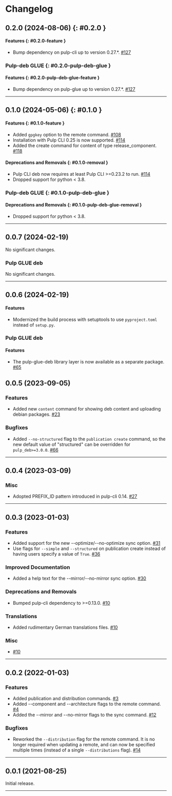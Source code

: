 # Changelog

[//]: # (You should *NOT* be adding new change log entries to this file, this)
[//]: # (file is managed by towncrier. You *may* edit previous change logs to)
[//]: # (fix problems like typo corrections or such.)
[//]: # (To add a new change log entry, please see)
[//]: # (https://docs.pulpproject.org/contributing/git.html#changelog-update)

[//]: # (WARNING: Don't drop the towncrier directive!)

[//]: # (towncrier release notes start)

## 0.2.0 (2024-08-06) {: #0.2.0 }



#### Features {: #0.2.0-feature }

- Bump dependency on pulp-cli up to version 0.27.*.
  [#127](https://github.com/pulp/pulp-cli-deb/issues/127)


### Pulp-deb GLUE {: #0.2.0-pulp-deb-glue }


#### Features {: #0.2.0-pulp-deb-glue-feature }

- Bump dependency on pulp-glue up to version 0.27.*.
  [#127](https://github.com/pulp/pulp-cli-deb/issues/127)


---

## 0.1.0 (2024-05-06) {: #0.1.0 }



#### Features {: #0.1.0-feature }

- Added `gpgkey` option to the remote command.
  [#108](https://github.com/pulp/pulp-cli-deb/issues/108)
- Installation with Pulp CLI 0.25 is now supported.
  [#114](https://github.com/pulp/pulp-cli-deb/issues/114)
- Added the create command for content of type release_component.
  [#118](https://github.com/pulp/pulp-cli-deb/issues/118)


#### Deprecations and Removals {: #0.1.0-removal }

- Pulp CLI deb now requires at least Pulp CLI >=0.23.2 to run.
  [#114](https://github.com/pulp/pulp-cli-deb/issues/114)
- Dropped support for python < 3.8.


### Pulp-deb GLUE {: #0.1.0-pulp-deb-glue }


#### Deprecations and Removals {: #0.1.0-pulp-deb-glue-removal }

- Dropped support for python < 3.8.


---

## 0.0.7 (2024-02-19)


No significant changes.


### Pulp GLUE deb


No significant changes.


---


## 0.0.6 (2024-02-19)


#### Features

- Modernized the build process with setuptools to use `pyproject.toml` instead of `setup.py`.


### Pulp GLUE deb


#### Features

- The pulp-glue-deb library layer is now available as a separate package.
  [#65](https://github.com/pulp/pulp-cli-deb/issues/65)


## 0.0.5 (2023-09-05)


### Features

- Added new ``content`` command for showing deb content and uploading debian packages.
  [#23](https://github.com/pulp/pulp-cli-deb/issues/23)


### Bugfixes

- Added ``--no-structured`` flag to the ``publication create`` command, so the new default value of "structured" can be overridden for ``pulp_deb>=3.0.0``.
  [#66](https://github.com/pulp/pulp-cli-deb/issues/66)


---


## 0.0.4 (2023-03-09)


### Misc

- Adopted PREFIX_ID pattern introduced in pulp-cli 0.14.
  [#27](https://github.com/pulp/pulp-cli-deb/issues/27)


---


## 0.0.3 (2023-01-03)


### Features

- Added support for the new --optimize/--no-optimize sync option.
  [#31](https://github.com/pulp/pulp-cli-deb/issues/31)
- Use flags for ``--simple`` and ``--structured`` on publication create instead of having users
  specify a value of ``True``.
  [#36](https://github.com/pulp/pulp-cli-deb/issues/36)


### Improved Documentation

- Added a help text for the --mirror/--no-mirror sync option.
  [#30](https://github.com/pulp/pulp-cli-deb/issues/30)


### Deprecations and Removals

- Bumped pulp-cli dependency to >=0.13.0.
  [#10](https://github.com/pulp/pulp-cli-deb/issues/10)


### Translations

- Added rudimentary German translations files.
  [#10](https://github.com/pulp/pulp-cli-deb/issues/10)


### Misc

- [#10](https://github.com/pulp/pulp-cli-deb/issues/10)


---


## 0.0.2 (2022-01-03)

### Features

- Added publication and distribution commands.
  [#3](https://github.com/pulp/pulp-cli-deb/issues/3)
- Added --component and --architecture flags to the remote command.
  [#4](https://github.com/pulp/pulp-cli-deb/issues/4)
- Added the --mirror and --no-mirror flags to the sync command.
  [#12](https://github.com/pulp/pulp-cli-deb/issues/12)


### Bugfixes

- Reworked the ``--distribution`` flag for the remote command. It is no longer required when updating a remote, and can now be specified multiple times (instead of a single ``--distributions`` flag).
  [#14](https://github.com/pulp/pulp-cli-deb/issues/14)


---


## 0.0.1 (2021-08-25)

Initial release.

---

